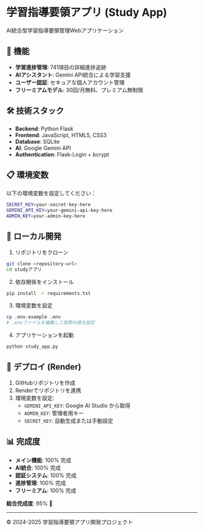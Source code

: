 # 学習指導要領アプリ (Study App)

AI統合型学習指導要領管理Webアプリケーション

## 🚀 機能

- **学習進捗管理**: 741項目の詳細進捗追跡
- **AIアシスタント**: Gemini API統合による学習支援
- **ユーザー認証**: セキュアな個人アカウント管理
- **フリーミアムモデル**: 30回/月無料、プレミアム無制限

## 🛠 技術スタック

- **Backend**: Python Flask
- **Frontend**: JavaScript, HTML5, CSS3
- **Database**: SQLite
- **AI**: Google Gemini API
- **Authentication**: Flask-Login + bcrypt

## 📋 環境変数

以下の環境変数を設定してください：

```bash
SECRET_KEY=your-secret-key-here
GEMINI_API_KEY=your-gemini-api-key-here
ADMIN_KEY=your-admin-key-here
```

## 🔧 ローカル開発

1. リポジトリをクローン
```bash
git clone <repository-url>
cd studyアプリ
```

2. 依存関係をインストール
```bash
pip install -r requirements.txt
```

3. 環境変数を設定
```bash
cp .env.example .env
# .envファイルを編集して実際の値を設定
```

4. アプリケーションを起動
```bash
python study_app.py
```

## 🚀 デプロイ (Render)

1. GitHubリポジトリを作成
2. Renderでリポジトリを連携
3. 環境変数を設定:
   - `GEMINI_API_KEY`: Google AI Studio から取得
   - `ADMIN_KEY`: 管理者用キー
   - `SECRET_KEY`: 自動生成または手動設定

## 📊 完成度

- **メイン機能**: 100% 完成
- **AI統合**: 100% 完成
- **認証システム**: 100% 完成
- **進捗管理**: 100% 完成
- **フリーミアム**: 100% 完成

**総合完成度**: 95% 🚀

---

© 2024-2025 学習指導要領アプリ開発プロジェクト